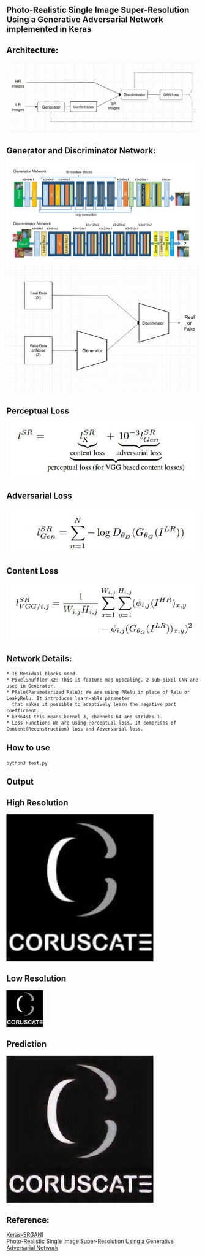 ## Photo-Realistic Single Image Super-Resolution Using a Generative Adversarial Network implemented in Keras

## Architecture:
    
![Basic Architecture](./assets/architecture.jpg)
    
## Generator and Discriminator Network:
![Network](./assets/network.jpg)
![Network](./assets/GAN.jpg)

## Perceptual Loss
 ![Loss](./assets/perceptual_loss.jpg)
## Adversarial  Loss
 ![Loss](./assets/adversarial_loss.jpg)
## Content Loss
 ![Loss](./assets/content_loss.jpg)
    
## Network Details:
    * 16 Residual blocks used.
    * PixelShuffler x2: This is feature map upscaling. 2 sub-pixel CNN are used in Generator.
    * PRelu(Parameterized Relu): We are using PRelu in place of Relu or LeakyRelu. It introduces learn-able parameter 
      that makes it possible to adaptively learn the negative part coefficient.
    * k3n64s1 this means kernel 3, channels 64 and strides 1.
    * Loss Function: We are using Perceptual loss. It comprises of Content(Reconstruction) loss and Adversarial loss.
    

## How to use
`
python3 test.py
`

## Output 

## High Resolution
![High](./output/0_hr.jpg)

## Low Resolution
![Low](./output/0lr.jpg) <br/>


## Prediction
![Predict](./output/0_predict.jpg) <br/>


## Reference:
[Keras-SRGAN)](https://github.com/deepak112/Keras-SRGAN)</br>
[
Photo-Realistic Single Image Super-Resolution Using a Generative Adversarial Network](https://arxiv.org/abs/1609.04802)